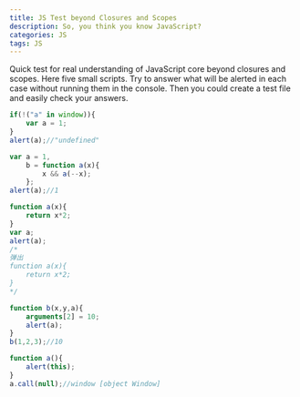 ```yaml
---
title: JS Test beyond Closures and Scopes
description: So, you think you know JavaScript?
categories: JS
tags: JS
---
```


Quick test for real understanding of JavaScript core beyond closures and scopes. Here five small scripts. Try to answer what will be alerted in each case without running them in the console. Then you could create a test file and easily check your answers.



```javascript
if(!("a" in window)){
	var a = 1;
}
alert(a);//"undefined"
```

```javascript
var a = 1,
	b = function a(x){
		x && a(--x);
	};
alert(a);//1
```

```javascript
function a(x){
    return x*2;
}
var a;
alert(a);
/*
弹出
function a(x){
    return x*2;
}
*/
```

```javascript
function b(x,y,a){
    arguments[2] = 10;
  	alert(a);
}
b(1,2,3);//10
```

```javascript
function a(){
    alert(this);
}
a.call(null);//window [object Window]
```

